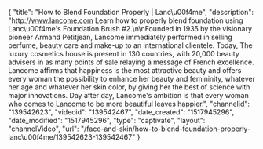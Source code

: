 {
    "title": "How to Blend Foundation Properly | Lanc\u00f4me",
    "description": "http:\/\/www.lancome.com Learn how to properly blend foundation using Lanc\u00f4me's Foundation Brush #2.\n\nFounded in 1935 by the visionary pioneer Armand Petitjean, Lancome immediately performed in selling perfume, beauty care and make-up to an international clientele. Today, The luxury cosmetics house is present in 130 countries, with 20,000 beauty advisers in as many points of sale relaying a message of French excellence. Lancome affirms that happiness is the most attractive beauty and offers every woman the possibility to enhance her beauty and femininity, whatever her age and whatever her skin color, by giving her the best of science with major innovations. Day after day, Lancome's ambition is that every woman who comes to Lancome to be more beautiful leaves happier.",
    "channelid": "139542623",
    "videoid": "139542467",
    "date_created": "1517945296",
    "date_modified": "1517945296",
    "type": "captivate",
    "layout": "channelVideo",
    "url": "\/face-and-skin\/how-to-blend-foundation-properly-lanc\u00f4me\/139542623-139542467"
}